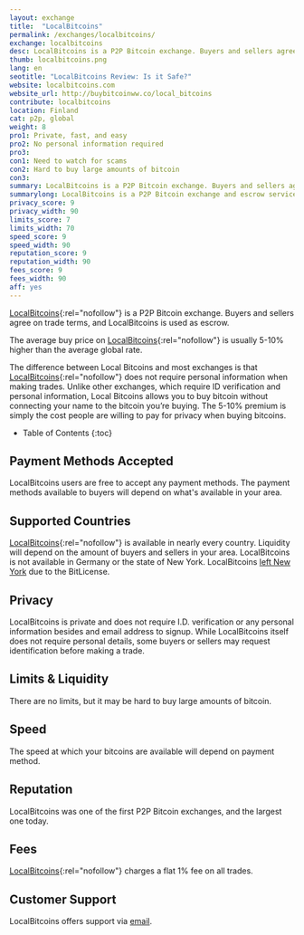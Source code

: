 ```yaml
---
layout: exchange
title:  "LocalBitcoins"
permalink: /exchanges/localbitcoins/
exchange: localbitcoins
desc: LocalBitcoins is a P2P Bitcoin exchange. Buyers and sellers agree on trade terms, and LocalBitcoins is used as escrow.
thumb: localbitcoins.png
lang: en
seotitle: "LocalBitcoins Review: Is it Safe?"
website: localbitcoins.com
website_url: http://buybitcoinww.co/local_bitcoins
contribute: localbitcoins
location: Finland
cat: p2p, global
weight: 8
pro1: Private, fast, and easy
pro2: No personal information required
pro3: 
con1: Need to watch for scams
con2: Hard to buy large amounts of bitcoin
con3:
summary: LocalBitcoins is a P2P Bitcoin exchange. Buyers and sellers agree on trade terms, and LocalBitcoins is used as escrow.
summarylong: LocalBitcoins is a P2P Bitcoin exchange and escrow service. Buyers and sellers agree on trade terms, and LocalBitcoins makes sure the trade goes through with no problems for both parties. LocalBitcoins is considered a good way to buy bitcoins privately or with cash.  
privacy_score: 9
privacy_width: 90
limits_score: 7
limits_width: 70
speed_score: 9
speed_width: 90
reputation_score: 9
reputation_width: 90
fees_score: 9
fees_width: 90
aff: yes
---
```

[LocalBitcoins](http://buybitcoinww.co/local_bitcoins){:rel="nofollow"} is a P2P Bitcoin exchange. Buyers and sellers agree on trade terms, and LocalBitcoins is used as escrow. 

The average buy price on [LocalBitcoins](http://buybitcoinww.co/local_bitcoins){:rel="nofollow"} is usually 5-10% higher than the average global rate. 

The difference between Local Bitcoins and most exchanges is that [LocalBitcoins](http://buybitcoinww.co/local_bitcoins){:rel="nofollow"} does not require personal information when making trades. Unlike other exchanges, which require ID verification and personal information, Local Bitcoins allows you to buy bitcoin without connecting your name to the bitcoin you’re buying. The 5-10% premium is simply the cost people are willing to pay for privacy when buying bitcoins. 

* Table of Contents
{:toc}

## Payment Methods Accepted
LocalBitcoins users are free to accept any payment methods. The payment methods available to buyers will depend on what's available in your area. 

## Supported Countries
[LocalBitcoins](http://buybitcoinww.co/local_bitcoins){:rel="nofollow"} is available in nearly every country. Liquidity will depend on the amount of buyers and sellers in your area. LocalBitcoins is not available in Germany or the state of New York. LocalBitcoins [left New York](https://bitcoinmagazine.com/articles/bitquick-local-bitcoins-terminate-service-ny-due-bitlicense-compliance-costs-1439414074) due to the BitLicense. 

## Privacy
LocalBitcoins is private and does not require I.D. verification or any personal information besides and email address to signup. While LocalBitcoins itself does not require personal details, some buyers or sellers may request identification before making a trade. 

## Limits & Liquidity
There are no limits, but it may be hard to buy large amounts of bitcoin. 

## Speed
The speed at which your bitcoins are available will depend on payment method. 

## Reputation
LocalBitcoins was one of the first P2P Bitcoin exchanges, and the largest one today. 

## Fees
[LocalBitcoins](http://buybitcoinww.co/local_bitcoins){:rel="nofollow"} charges a flat 1% fee on all trades. 

## Customer Support
LocalBitcoins offers support via [email](https://localbitcoins.com/support/request/?indicator=4). 